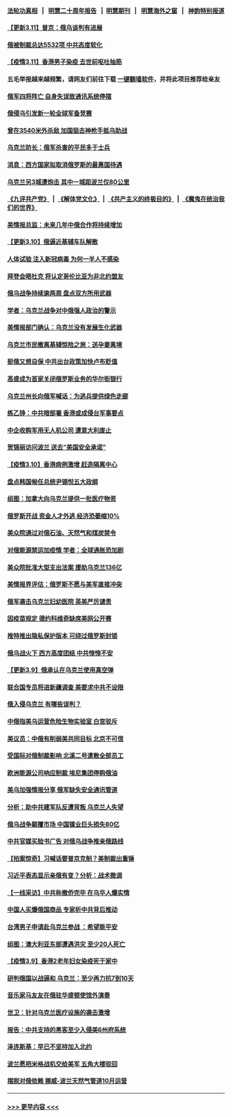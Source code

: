 #### [法轮功真相](https://github.com/gfw-breaker/truth/blob/master/README.md?t=0) &nbsp;&nbsp;|&nbsp;&nbsp; [明慧二十周年报告](https://github.com/gfw-breaker/mh-reports/blob/master/README.md?t=0) &nbsp;&nbsp;|&nbsp;&nbsp;[明慧期刊](https://github.com/gfw-breaker/mh-qikan) &nbsp;&nbsp;|&nbsp;&nbsp; [明慧海外之窗](https://github.com/gfw-breaker/mh-news/blob/master/README.md?t=0) &nbsp;&nbsp;|&nbsp;&nbsp; [神韵特别报道](https://github.com/gfw-breaker/mh-news/blob/master/shenyun.md?t=0)
#### [【更新3.11】普京：俄乌谈判有进展](../pages/nsc418/n13639341.md?t=03112351) 
#### [俄被制裁总达5532项 中共态度软化](../pages/nsc418/n13639450.md?t=03112351) 
#### [【疫情3.11】香港男子染疫 去世前呕吐抽筋](../pages/nsc418/n13638788.md?t=03112351) 
#### 五毛举报越来越频繁，请网友们前往下载 [一键翻墙软件](https://github.com/gfw-breaker/ssr-accounts)，并将此项目推荐给亲友
#### [俄军四将阵亡 自身失误致通讯系统停摆](../pages/nsc418/n13639331.md?t=03112351) 
#### [俄侵乌引发新一轮全球军备竞赛](../pages/nsc418/n13639231.md?t=03112351) 
#### [曾在3540米外杀敌 加国狙击神枪手抵乌助战](../pages/nsc418/n13638672.md?t=03112351) 
#### [乌克兰防长：俄军杀害的平民多于士兵](../pages/nsc418/n13638899.md?t=03112351) 
#### [消息：西方国家拟取消俄罗斯的最惠国待遇](../pages/nsc418/n13638796.md?t=03112351) 
#### [乌克兰另3城遭炮击 其中一城距波兰仅80公里](../pages/nsc418/n13638561.md?t=03112351) 
#### [《九评共产党》](https://github.com/begood0513/9ping.md/blob/master/README.md) &nbsp;|&nbsp; [《解体党文化》](../../../../jtdwh.md/blob/master/README.md)  &nbsp;|&nbsp; [《共产主义的终极目的》](../../../../gczydzjmd.md/blob/master/README.md) &nbsp;|&nbsp; [《魔鬼在统治我们的世界》](../../../../mgztzwmdsj.md/blob/master/README.md) 
#### [美情报总监：未来几年中俄合作将持续增加](../pages/nsc418/n13638144.md?t=03112351) 
#### [【更新3.10】俄逼近基辅车队解散](../pages/nsc418/n13636795.md?t=03112351) 
#### [人体试验 注入新冠病毒 为何一半人不感染](../pages/nsc418/n13616746.md?t=03112351) 
#### [拜登会晤杜克 将认定哥伦比亚为非北约盟友](../pages/nsc418/n13637755.md?t=03112351) 
#### [俄乌战争持续逾两周 盘点双方所用武器](../pages/nsc418/n13637665.md?t=03112351) 
#### [学者：乌克兰战争对中俄强人政治的警示](../pages/nsc418/n13637397.md?t=03112351) 
#### [美情报部门确认：乌克兰没有发展生化武器](../pages/nsc418/n13637403.md?t=03112351) 
#### [乌克兰市民撤离基辅惊险之旅：送孕妻离境](../pages/nsc418/n13637407.md?t=03112351) 
#### [挺俄又想自保 中共出台政策加快卢布贬值](../pages/nsc418/n13637457.md?t=03112351) 
#### [高盛成为首家关闭俄罗斯业务的华尔街银行](../pages/nsc418/n13636680.md?t=03112351) 
#### [乌克兰州长向俄军喊话：为逃兵提供绿色走廊](../pages/nsc418/n13637264.md?t=03112351) 
#### [练乙铮：中共暗部署 香港或成侵台军事要点](../pages/nsc418/n13636735.md?t=03112351) 
#### [中企收购军用无人机公司 遭意大利废止](../pages/nsc418/n13637136.md?t=03112351) 
#### [贺锦丽访问波兰 送去“美国安全承诺”](../pages/nsc418/n13636811.md?t=03112351) 
#### [【疫情3.10】香港病例激增 赶造隔离中心](../pages/nsc418/n13636257.md?t=03112351) 
#### [盘点韩国候任总统尹锡悦五大政纲](../pages/nsc418/n13634541.md?t=03112351) 
#### [组图：加拿大向乌克兰提供一批医疗物资](../pages/nsc418/n13635959.md?t=03112351) 
#### [俄罗斯开战 资金人才外逃 经济恐萎缩10%](../pages/nsc418/n13636310.md?t=03112351) 
#### [美众院通过对俄石油、天然气和煤炭禁令](../pages/nsc418/n13636050.md?t=03112351) 
#### [对俄能源禁运加疫情 学者：全球通胀恐加剧](../pages/nsc418/n13635972.md?t=03112351) 
#### [美众院批准大型支出法案 援助乌克兰136亿](../pages/nsc418/n13635773.md?t=03112351) 
#### [美情报界评估：俄罗斯不愿与美军直接冲突](../pages/nsc418/n13634923.md?t=03112351) 
#### [俄军袭击乌克兰妇幼医院 英美严厉谴责](../pages/nsc418/n13635375.md?t=03112351) 
#### [因疫苗规定 德约科维奇缺席美网公开赛](../pages/nsc418/n13635188.md?t=03112351) 
#### [推特推出隐私保护版本 可绕过俄罗斯封锁](../pages/nsc418/n13635019.md?t=03112351) 
#### [俄乌战火下 西方高度团结 中共惶惶不安](../pages/nsc418/n13634972.md?t=03112351) 
#### [【更新3.9】俄承认在乌克兰使用真空弹](../pages/nsc418/n13633543.md?t=03112351) 
#### [联合国专员将进新疆调查 美要求中共不设限](../pages/nsc418/n13634722.md?t=03112351) 
#### [俄入侵乌克兰 有哪些误判？](../pages/nsc418/n13634385.md?t=03112351) 
#### [中俄指美乌运营危险生物实验室 白宫驳斥](../pages/nsc418/n13634556.md?t=03112351) 
#### [美议员：中俄有削弱美共同目标 北京不可信](../pages/nsc418/n13634770.md?t=03112351) 
#### [受国际对俄制裁影响 北溪二号遣散全部员工](../pages/nsc418/n13634956.md?t=03112351) 
#### [欧洲能源公司响应制裁 埃尼集团停购俄油](../pages/nsc418/n13634364.md?t=03112351) 
#### [美乌加强情报分享 俄军缺失安全通讯管道](../pages/nsc418/n13634623.md?t=03112351) 
#### [分析：助中共建军队反遭背叛 乌克兰人失望](../pages/nsc418/n13634391.md?t=03112351) 
#### [俄乌战争颠覆市场 中国镍业巨头损失80亿](../pages/nsc418/n13634310.md?t=03112351) 
#### [中共官媒买脸书广告 对俄乌战争推亲俄路线](../pages/nsc418/n13634149.md?t=03112351) 
#### [【拍案惊奇】习喊话要普京克制？美制裁出重锤](../pages/nsc418/n13633724.md?t=03112351) 
#### [习近平表态显示亲俄有变？分析：战术微调](../pages/nsc418/n13633818.md?t=03112351) 
#### [【一线采访】中共称撤侨完毕 在乌华人爆实情](../pages/nsc418/n13633359.md?t=03112351) 
#### [中国人买爆俄国商品 专家析中共背后推动](../pages/nsc418/n13634066.md?t=03112351) 
#### [台湾男子申请赴乌克兰参战 ：希望能平安](../pages/nsc418/n13629986.md?t=03112351) 
#### [组图：澳大利亚东部遭遇洪灾 至少20人死亡](../pages/nsc418/n13633260.md?t=03112351) 
#### [【疫情3.9】香港2老年妇女染疫死于家中](../pages/nsc418/n13633176.md?t=03112351) 
#### [研判俄国以战逼和 乌克兰：至少再力抗7到10天](../pages/nsc418/n13633437.md?t=03112351) 
#### [音乐家马友友在俄驻华盛顿使馆外演奏](../pages/nsc418/n13633317.md?t=03112351) 
#### [世卫：针对乌克兰医疗设施的袭击激增](../pages/nsc418/n13633089.md?t=03112351) 
#### [报告：中共支持的黑客至少入侵美6州府系统](../pages/nsc418/n13632763.md?t=03112351) 
#### [泽连斯基：早已不坚持加入北约](../pages/nsc418/n13632742.md?t=03112351) 
#### [波兰愿把米格战机交给美军 五角大楼驳回](../pages/nsc418/n13631377.md?t=03112351) 
#### [摆脱对俄依赖 挪威-波兰天然气管道10月运营](../pages/nsc418/n13632041.md?t=03112351) 

----
#### [ >>> 更早内容 <<< ](../indexes/nsc418-earlier.md)
